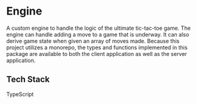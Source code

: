 # Engine

A custom engine to handle the logic of the ultimate tic-tac-toe game. The engine can handle adding a move to a game that is underway. It can also derive game state when given an array of moves made. Because this project utilizes a monorepo, the types and functions implemented in this package are available to both the client application as well as the server application.

## Tech Stack

TypeScript
